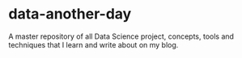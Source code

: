 # data-another-day
A master repository of all Data Science project, concepts, tools and techniques that I learn and write about on my blog.
